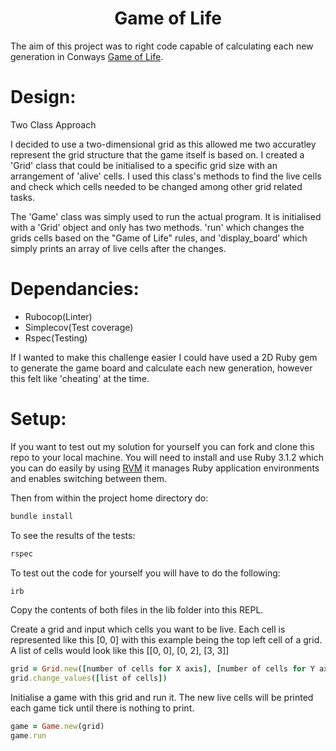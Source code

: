 <h1 align="center">Game of Life</h1>

The aim of this project was to right code capable of calculating each new generation in Conways [Game of Life](https://en.wikipedia.org/wiki/Conway%27s_Game_of_Life).



# Design:
Two Class Approach

I decided to use a two-dimensional grid as this allowed me two accuratley represent the grid structure that the game itself is based on. I created a 'Grid' class that could be initialised to a specific grid size with an arrangement of 'alive' cells. I used this class's methods to find the live cells and check which cells needed to be changed among other grid related tasks. 

The 'Game' class was simply used to run the actual program. It is initialised with a 'Grid' object and only has two methods. 'run' which changes the grids cells based on the "Game of Life" rules, and 'display_board' which simply prints an array of live cells after the changes.

# Dependancies:

- Rubocop(Linter)
- Simplecov(Test coverage)
- Rspec(Testing)

If I wanted to make this challenge easier I could have used a 2D Ruby gem to generate the game board and calculate each new generation, however this felt like 'cheating' at the time.

# Setup:

If you want to test out my solution for yourself you can fork and clone this repo to your local machine.
You will need to install and use Ruby 3.1.2 which you can do easily by using [RVM](https://github.com/rvm/rvm) it manages Ruby application environments and enables switching between them.

Then from within the project home directory do:
```bash
bundle install
```
To see the results of the tests:
```bash
rspec
```
To test out the code for yourself you will have to do the following:

```bash
irb
```
Copy the contents of both files in the lib folder into this REPL.

Create a grid and input which cells you want to be live. Each cell is represented like this [0, 0] with this example being the top left cell of a grid. A list of cells would look like this [[0, 0], [0, 2], [3, 3]]
```ruby
grid = Grid.new([number of cells for X axis], [number of cells for Y axis])
grid.change_values([list of cells])
```

Initialise a game with this grid and run it. The new live cells will be printed each game tick until there is nothing to print.
```ruby
game = Game.new(grid)
game.run
```



